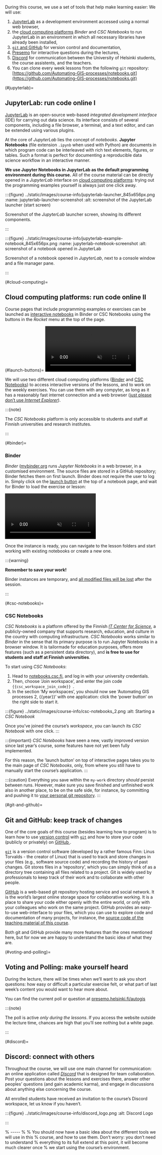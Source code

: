 During this course, we use a set of tools that help make learning easier:
We will use:

1. [JupyterLab](#jupyterlab) as a development environment accessed using
   a normal web browser,
2. the [cloud computing platforms](#cloud-computing) *Binder* and *CSC
   Notebooks* to run JupyterLab in an environment in which all necessary
   libraries have already been installed,
3. [`git` and GitHub](#git-and-github) for version control and documentation,
4. [Presemo](#voting-and-polling) for interactive questions during the lectures,
5. [Discord](#discord) for communication between the University of Helsinki
   students, the course assistents, and the teachers.
6. You can clone every week lessons from the following `git` repository: [https://github.com/Automating-GIS-processes/notebooks.git](https://github.com/Automating-GIS-processes/notebooks.git)


(#jupyterlab)=
## JupyterLab: run code online I

[JupyterLab](https://jupyterlab.readthedocs.io/en/stable/getting_started/overview.html)
is an open-source web-based *integrated development interface* (IDE) for
carrying out data science. Its interface consists of several components,
including a file browser, a terminal, and a text editor, and can be extended
using various plugins.

At the core of *JupyterLab* lies the concept of *notebooks*. **Jupyter
Notebooks** (file extension `.ipynb` when used with Python) are documents in
which program code can be interleaved with rich text elements, figures, or
tables. Such a format is perfect for documenting a reproducible data science
workflow in an interactive manner.

**We use Jupyter Notebooks in JupyterLab as the default programming environment
during this course.** All of the course material can be directly opened in a
*JupyterLab* interface on [cloud computing platforms](#cloud-computing):
trying out the programming examples yourself is always just one click away.


:::{figure} ../static/images/course-info/jupyterlab-launcher_845x656px.png
:name: jupyterlab-launcher-screenshot
:alt: screenshot of the JupyterLab launcher (start screen)

Screenshot of the *JupyterLab* launcher screen, showing its different components.

:::


:::{figure} ../static/images/course-info/jupyterlab-example-notebook_845x656px.png
:name: jupyterlab-notebook-screenshot
:alt: screenshot of a notebook opened in JupyterLab

Screenshot of a notebook opened in *JupyterLab*, next to a console window and
a file manager pane.

:::



(#cloud-computing)=
## Cloud computing platforms: run code online II

Course pages that include programming examples or exercises can be launched
as [interactive notebooks](#jupyterlab) in Binder or CSC Notebooks using the
buttons in the *Rocket* menu at the top of the page.

(#launch-buttons)=
<video autoplay loop muted>
    <source src="../_static/images/course-info/launch-buttons_486x159px.webm" type="video/webm" />
    <img src="../_static/images/course-info/launch-buttons_still_486x159px.png" title="The launch buttons on top of the page">
</video>

We will use two different cloud computing platforms ([Binder](#binder) and [CSC
Notebooks](#csc-notebooks)) to access interactive versions of the lessons, and
to work on the weekly exercises. You can use them with any compyter, as long as
it has a reasonably fast internet connection and a web browser ([just please
don’t use *Internet
Explorer*](https://www.memedroid.com/memes/tag/internet+explorer)).


:::{note}

The *CSC Notebooks* platform is only accessible to students and staff at Finnish universities and research institutes.

:::


(#binder)=
### Binder

*Binder* ([mybinder.org](https://mybinder.org/) runs *Jupyter Notebooks* in a
web browser, in a customised environment. The source files are stored in a
GitHub repository; Binder fetches them on first launch. Binder does not require
the user to log in. Simply click on the [launch button](#launch-buttons) at the
top of a notebook page, and wait for Binder to load the exercise or lesson:

<video autoplay loop muted>
    <source src="../_static/images/course-info/binder-launching_650x330px.webm" type="video/webm" />
    <img src="../_static/images/course-info/binder-launching_still_650x330px.png" title="Binder can take a few moments to launch.">
</video>

Once the instance is ready, you can navigate to the lesson folders and start working with existing notebooks or create a new one.

:::{warning}

**Remember to save your work!**

Binder instances are temporary, and <u>all modified files will be lost</u> after the session.

:::


(#csc-notebooks)=
### CSC Notebooks

*CSC Notebooks* is a platform offered by the Finnish [*IT Center for
Science*](https://csc.fi/en/), a publicly-owned company that supports research,
education, and culture in the country with computing infrastructure.
*CSC Notebooks* works similar to *Binder* in the sense that its primary purpose
is to run Jupyter Notebooks in a browser window. It is tailormade for
education purposes, offers more features (such as a persistent data directory),
and **is free to use for students and staff at Finnish universities**.

To start using *CSC Notebooks*:

1. Head to [notebooks.csc.fi](https://notebooks.csc.fi), and log in with your
   university credentials.
2. Then, choose ‘Join workspace’, and enter the join code
   <code class="docutils literal notranslate">
      <span class="pre">{{csc_workspace_join_code}}</span>
   </code>.
3. In the section ‘My workspaces’, you should now see ‘Automating GIS processes
   2, {{year}}’ with one application: click the ‘power button’ on the right side
   to start it.

:::{figure} ../static/images/course-info/csc-notebooks_2.png
:alt: Starting a *CSC Notebook*

Once you’ve joined the course’s *workspace*, you can launch its *CSC Notebook*
with one click.
:::


:::{important}
*CSC Notebooks* have seen a new, vastly improved version since last year’s
course, some features have not yet been fully implemented.

For this reason, the ‘launch button’ on top of interactive pages takes you to
the main page of *CSC Notebooks*, only, from where you still have to manually
start the course’s application.
:::


:::{caution}
Everything you save within the `my-work` directory *should* persist between
runs. However, make sure you save finished and unfinished work also in another
place, to be on the safe side, for instance, by committing and pushing it to
[your personal git repository](#git-and-github-keep-track-of-changes).
:::


(#git-and-github)=
## Git and GitHub: keep track of changes

One of the core goals of this course (besides learning how to program) is to learn
how to use [version control](https://en.wikipedia.org/wiki/Version_control)
with [`git`](https://en.wikipedia.org/wiki/Git_(software)) and how to store your
code (publicly or privately) on [GitHub ](https://github.com/).

[`git`](https://en.wikipedia.org/wiki/Git_(software)) is a version control
software (developed by a rather famous Finn: Linus Torvalds - the creator of
Linux) that is used to track and store changes in your files (e.g., software
source code) and recording the history of past changes. Git stores files in a
‘repository’, which you can simply think of as a directory tree containing all
files related to a project. Git is widely used by professionals to keep track
of their work and to collaborate with other people.

[GitHub](https://github.com/) is a web-based git repository hosting service and
social network. It is the world’s largest online storage space for collaborative
working. It is a place to share your code either openly with the entire world,
or only with your colleagues who work on the same project. GitHub provides an
easy-to-use web-interface to your files, which you can use to explore code and
documentation of many projects, for instance, the [source code of the teaching
material of this course](https://github.com/automating-gis-processes/site).

Both git and GitHub provide many more features than the ones mentioned here,
but for now we are happy to understand the basic idea of what they are.


(#voting-and-polling)=
## Voting and Polling: make yourself heard

During the lecture, there will be times when we’ll want to ask you short
questions: how easy or difficult a particular exercise felt, or what part of
last week’s content you would want to hear more about.

You can find the current poll or question at
[presemo.helsinki.fi/autogis](https://presemo.helsinki.fi/autogis)


:::{note}

The poll is active *only during the lessons*. If you access the website outside
the lecture time, chances are high that you’ll see nothing but a white page.

:::


(#discord)=
## Discord: connect with others

Throughout the course, we will use one main channel for communication: an online
application called [*Discord*](https://discord.com/) that is designed for team
collaboration. Post your questions about the lessons and exercises there, answer
other peoples’ questions (and gain academic karma), and engage in discussions
about anything else concerning the course.

All enrolled students have received an invitation to the course’s Discord
workspace, let us know if you haven’t.

:::{figure} ../static/images/course-info/discord_logo.png
:alt: Discord Logo

:::

% -----
%
% You should now have a basic idea about the different tools we will use in this
% course, and how to use them. Don’t worry: you don’t need to understand
% everything to its full extend at this point, it will become much clearer once
% we start using the course’s environment.
